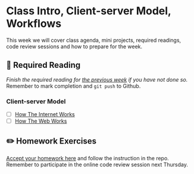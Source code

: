 # Class Intro, Client-server Model, Workflows

This week we will cover class agenda, mini projects, required readings, code review sessions and how to prepare for the week.

## :closed_book:  **Required Reading**

*Finish the required reading for [the previous week](../week-zero) if you have not done so.* Remember to mark completion and `git push` to Github.

### Client-server Model

- [ ] [How The Internet Works](https://medium.com/@fay_jai/how-the-internet-works-a-simple-explanation-ca8053c71661)
- [ ] [How The Web Works](http://frontend.turing.io/lessons/module-2/how-the-web-works.html)

## :pencil2:  **Homework Exercises**

[Accept your homework here]() and follow the instruction in the repo. Remember to participate in the online code review session next Thursday.

